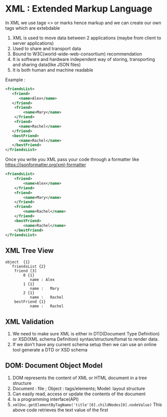 # XML : Extended Markup Language 

In XML we use tage <> or marks hence markup and we can create our own tags which are extebdable 

1. XML is used to move data between 2 applications (maybe from client to
   server applications)
2. Used to share and transport data 
3. Bound to W3C(world-wide-web-consortium) recommendation
4. It is software and hardware independent way of storing, transporting
   and sharing data(like JSON files)
5. It is both human and machine readable

Example : 

```xml
<friendsList>
   <friend>
      <name>Alex</name>
   </friend>
    <friend>
        <name>Mary</name>
    </friend>
    <friend>
      <name>Rachel</name>
   </friend>
   <bestFriend>
      <name>Rachel</name>
   </bestFriend>
</friendsList>
```
Once you write you XML pass your code through a formatter like 
https://jsonformatter.org/xml-formatter

```xml
<friendsList>
	<friend>
		<name>Alex</name>
	</friend>
	<friend>
		<name>Mary</name>
	</friend>
	<friend>
		<name>Rachel</name>
	</friend>
	<bestFriend>
		<name>Rachel</name>
	</bestFriend>
</friendsList>
```
## XML Tree View 
```
object	{1}
   friendsList {2}
    friend [3]
	    0 {1}
           name	: Alex
	    1 {1}
           name	:	Mary
	    2 {1}
           name	:	Rachel
	bestFriend {1}
           name	:	Rachel
```

## XML Validation 

1. We need to make sure XML is either in DTD(Document Type Definition) 
   or XSD(XML schema Definition) syntax/structure/fomat to render data. 
2. If we don't have any current schema setup then we can use an online 
   tool generate a DTD or XSD schema 

## DOM: Document Object Model 
1. DOM represents the content of XML or HTML document in a tree structure
2. Document : file ; Object : tags/elements; Model: layout structure
3. Can easily read, access or update the contents of the document 
4. Is a programming interface(API)
5. ```xmlDoc.getElementByTagName('title'[0].childNodes[0].nodeValue)```
   This above code retrieves the text value of the first <title> element in an XML document
6. DOM is an object oriented representation of the webpage,which can be 
   modified with a scripting language such as JavaScript
